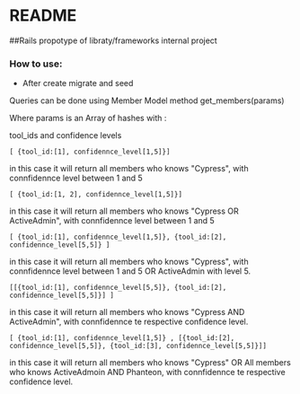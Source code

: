 # README

##Rails propotype of libraty/frameworks internal project

### How to use:

- After create migrate and seed

Queries can be done using Member Model method get_members(params)

Where params is an Array of hashes with :

tool_ids and confidence levels

````
[ {tool_id:[1], confidennce_level[1,5]}]
````

in this case it will return all members who knows "Cypress", with connfidennce level between 1 and 5

````
[ {tool_id:[1, 2], confidennce_level[1,5]}]
````
in this case it will return all members who knows "Cypress OR ActiveAdmin", with connfidennce level between 1 and 5

````
[ {tool_id:[1], confidennce_level[1,5]}, {tool_id:[2], confidennce_level[5,5]} ]
````

in this case it will return all members who knows "Cypress", with connfidennce level between 1 and 5 OR ActiveAdmin with level 5.

````
[[{tool_id:[1], confidennce_level[5,5]}, {tool_id:[2], confidennce_level[5,5]}] ]
````

in this case it will return all members who knows "Cypress AND ActiveAdmin", with connfidennce te respective confidence level.

````
[ {tool_id:[1], confidennce_level[1,5]} , [{tool_id:[2], confidennce_level[5,5]}, {tool_id:[3], confidennce_level[5,5]}]]
````

in this case it will return all members who knows "Cypress" OR All members who knows ActiveAdmoin AND Phanteon, with connfidennce te respective confidence level.

